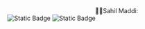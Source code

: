 <center>🧑‍💻Sahil Maddi:</center>
<img alt="Static Badge" src="https://img.shields.io/badge/Java-Developer"> <img alt="Static Badge" src="https://img.shields.io/badge/Spring-Boot-Developer">




